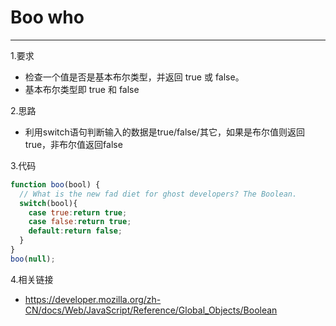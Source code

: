 # Boo who

---
1.要求

- 检查一个值是否是基本布尔类型，并返回 true 或 false。
- 基本布尔类型即 true 和 false

2.思路

- 利用switch语句判断输入的数据是true/false/其它，如果是布尔值则返回true，非布尔值返回false

3.代码

```javascript
function boo(bool) {
  // What is the new fad diet for ghost developers? The Boolean.
  switch(bool){
    case true:return true;
    case false:return true;
    default:return false;
  }
}
boo(null);
```

4.相关链接

- https://developer.mozilla.org/zh-CN/docs/Web/JavaScript/Reference/Global_Objects/Boolean